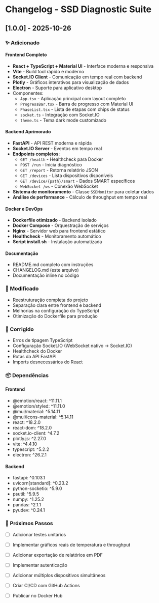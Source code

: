 # Changelog - SSD Diagnostic Suite

## [1.0.0] - 2025-10-26

### ✨ Adicionado

#### Frontend Completo
- **React + TypeScript + Material UI** - Interface moderna e responsiva
- **Vite** - Build tool rápido e moderno
- **Socket.IO Client** - Comunicação em tempo real com backend
- **Plotly** - Gráficos interativos para visualização de dados
- **Electron** - Suporte para aplicativo desktop
- Componentes:
  - `App.tsx` - Aplicação principal com layout completo
  - `ProgressBar.tsx` - Barra de progresso com Material UI
  - `PhaseList.tsx` - Lista de etapas com chips de status
  - `socket.ts` - Integração com Socket.IO
  - `theme.ts` - Tema dark mode customizado

#### Backend Aprimorado
- **FastAPI** - API REST moderna e rápida
- **Socket.IO Server** - Eventos em tempo real
- **Endpoints completos**:
  - `GET /health` - Healthcheck para Docker
  - `POST /run` - Inicia diagnóstico
  - `GET /report` - Retorna relatório JSON
  - `GET /devices` - Lista dispositivos disponíveis
  - `GET /device/{path}/smart` - Dados SMART específicos
  - `WebSocket /ws` - Conexão WebSocket
- **Sistema de monitoramento** - Classe `SSDMonitor` para coletar dados
- **Análise de performance** - Cálculo de throughput em tempo real

#### Docker e DevOps
- **Dockerfile otimizado** - Backend isolado
- **Docker Compose** - Orquestração de serviços
- **Nginx** - Servidor web para frontend estático
- **Healthcheck** - Monitoramento automático
- **Script install.sh** - Instalação automatizada

#### Documentação
- README.md completo com instruções
- CHANGELOG.md (este arquivo)
- Documentação inline no código

### 🔧 Modificado

- Reestruturação completa do projeto
- Separação clara entre frontend e backend
- Melhorias na configuração do TypeScript
- Otimização do Dockerfile para produção

### 🐛 Corrigido

- Erros de tipagem TypeScript
- Configuração Socket.IO (WebSocket nativo → Socket.IO)
- Healthcheck do Docker
- Rotas da API FastAPI
- Imports desnecessários do React

### 📦 Dependências

#### Frontend
- @emotion/react: ^11.11.1
- @emotion/styled: ^11.11.0
- @mui/material: ^5.14.11
- @mui/icons-material: ^5.14.11
- react: ^18.2.0
- react-dom: ^18.2.0
- socket.io-client: ^4.7.2
- plotly.js: ^2.27.0
- vite: ^4.4.10
- typescript: ^5.2.2
- electron: ^26.2.1

#### Backend
- fastapi: ^0.103.1
- uvicorn[standard]: ^0.23.2
- python-socketio: ^5.9.0
- psutil: ^5.9.5
- numpy: ^1.25.2
- pandas: ^2.1.1
- pyudev: ^0.24.1

### 🚀 Próximos Passos

- [ ] Adicionar testes unitários
- [ ] Implementar gráficos reais de temperatura e throughput
- [ ] Adicionar exportação de relatórios em PDF
- [ ] Implementar autenticação
- [ ] Adicionar múltiplos dispositivos simultâneos
- [ ] Criar CI/CD com GitHub Actions
- [ ] Publicar no Docker Hub

